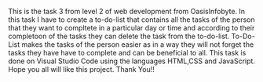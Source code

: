 This  is the task 3 from level 2 of web development from OasisInfobyte. In this task I have to create a to-do-list that contains all the tasks of the person that they want to compltete in a particular day or time and according to their completoon of the tasks they can delete the task from the to-do-list.
To-Do-List makes the tasks of the person easier as in a way they will not forget the tasks they have have to complete and can be beneficial to all. This task is done on Visual Studio Code using the languages HTML,CSS and JavaScript.
Hope you all will like this project. Thank You!!
